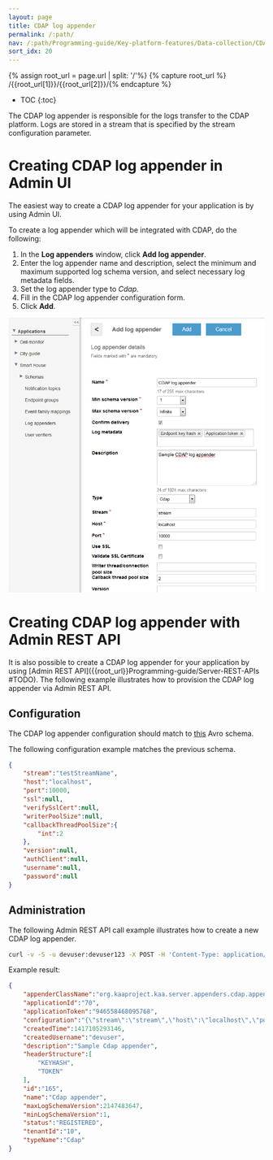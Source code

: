 ```yaml
---
layout: page
title: CDAP log appender
permalink: /:path/
nav: /:path/Programming-guide/Key-platform-features/Data-collection/CDAP-log-appender
sort_idx: 20
---
```


{% assign root_url = page.url | split: '/'%}
{% capture root_url  %} /{{root_url[1]}}/{{root_url[2]}}/{% endcapture %}

* TOC
{:toc}

The CDAP log appender is responsible for the logs transfer to the CDAP platform. Logs are stored in a stream that is specified by the stream configuration parameter.

# Creating CDAP log appender in Admin UI

The easiest way to create a CDAP log appender for your application is by using Admin UI.

To create a log appender which will be integrated with CDAP, do the following:

1. In the <b>Log appenders</b> window, click <b>Add log appender</b>.
2. Enter the log appender name and description, select the minimum and maximum supported log schema version, and select necessary log metadata fields.
3. Set the log appender type to <i>Cdap.</i>
4. Fill in the CDAP log appender configuration form.
5. Click <b>Add</b>.

<img src="attach/creating-cdap-log-appender-in-admin-ui.png">



# Creating CDAP log appender with Admin REST API

It is also possible to create a CDAP log appender for your application by using [Admin REST API]({{root_url}}Programming-guide/Server-REST-APIs #TODO).
The following example illustrates how to provision the CDAP log appender via Admin REST API.

## Configuration

The CDAP log appender configuration should match to
[this](https://github.com/kaaproject/kaa/blob/master/server/appenders/cdap-appender/src/main/avro/cdap-appender-config.avsc) Avro schema.

The following configuration example matches the previous schema. 

```json
{
    "stream":"testStreamName",
    "host":"localhost",
    "port":10000,
    "ssl":null,
    "verifySslCert":null,
    "writerPoolSize":null,
    "callbackThreadPoolSize":{
        "int":2
    },
    "version":null,
    "authClient":null,
    "username":null,
    "password":null
}
```

## Administration

The following Admin REST API call example illustrates how to create a new CDAP log appender.

```bash
curl -v -S -u devuser:devuser123 -X POST -H 'Content-Type: application/json' -d'{"pluginClassName": "org.kaaproject.kaa.server.appenders.cdap.appender.CdapLogAppender", "applicationId": 119, "applicationToken": "91786338058670361194", "jsonConfiguration": "{\"stream\":\"stream\",\"host\":\"localhost\",\"port\":10000,\"ssl\":null,\"verifySslCert\":null,\"writerPoolSize\":null,\"callbackThreadPoolSize\":{\"int\":2},\"version\":null,\"authClient\":null,\"username\":null,\"password\":null}", "description": "New sample Mongo db log appender", "headerStructure": [ "KEYHASH","TIMESTAMP" ], "name": "New Mongo DB appender", "maxLogSchemaVersion": 2147483647, "minLogSchemaVersion": 1, "tenantId": "70"}' "http://localhost:8080/kaaAdmin/rest/api/logAppender" | python -mjson.tool
```

Example result:

```json
{
    "appenderClassName":"org.kaaproject.kaa.server.appenders.cdap.appender.CdapLogAppender",
    "applicationId":"70",
    "applicationToken":"946558468095768",
    "configuration":"{\"stream\":\"stream\",\"host\":\"localhost\",\"port\":10000,\"ssl\":null,\"verifySslCert\":null,\"writerPoolSize\":null,\"callbackThreadPoolSize\":{\"int\":2},\"version\":null,\"authClient\":null,\"username\":null,\"password\":null}",
    "createdTime":1417105293146,
    "createdUsername":"devuser",
    "description":"Sample Cdap appender",
    "headerStructure":[
        "KEYHASH",
        "TOKEN"
    ],
    "id":"165",
    "name":"Cdap appender",
    "maxLogSchemaVersion":2147483647,
    "minLogSchemaVersion":1,
    "status":"REGISTERED",
    "tenantId":"10",
    "typeName":"Cdap"
}
```
